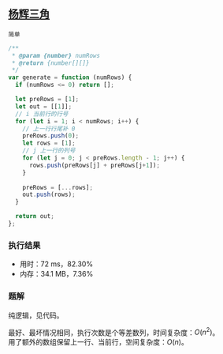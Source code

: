 ## [杨辉三角](https://leetcode-cn.com/problems/pascals-triangle/)

`简单`

```js
/**
 * @param {number} numRows
 * @return {number[][]}
 */
var generate = function (numRows) {
  if (numRows <= 0) return [];

  let preRows = [1];
  let out = [[1]];
  // i 当前行的行号
  for (let i = 1; i < numRows; i++) {
    // 上一行行尾补 0
    preRows.push(0);
    let rows = [1];
    // j 上一行的列号
    for (let j = 0; j < preRows.length - 1; j++) {
      rows.push(preRows[j] + preRows[j+1]);
    }
    
    preRows = [...rows];
    out.push(rows);
  }

  return out;
};
```

### 执行结果
- 用时：72 ms，82.30%
- 内存：34.1 MB，7.36%

### 题解
纯逻辑，见代码。

最好、最坏情况相同，执行次数是个等差数列，时间复杂度：$O(n^2)$。  
用了额外的数组保留上一行、当前行，空间复杂度：$O(n)$。  

